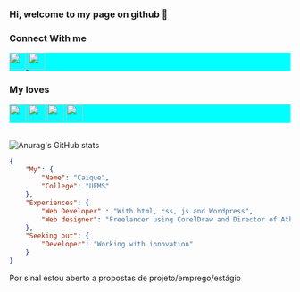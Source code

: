### Hi, welcome to my page on github 👋 ###

<!--
**CaiqueRamos/CaiqueRamos** is a ✨ _special_ ✨ repository because its `README.md` (this file) appears on your GitHub profile.
-->

### Connect With me ###

<div style="background-color: aqua;">
    <a href="https://www.linkedin.com/in/caique-ramos-601782176/">
        <img src="https://cdn.jsdelivr.net/gh/devicons/devicon/icons/linkedin/linkedin-original.svg" alt="" height="30px">
    </a>
    <a href="https://www.instagram.com/caiquee_ramos/">
        <img src="https://image.flaticon.com/icons/png/512/2111/2111463.png" alt="" height="30px">
    </a>
</div>

### My loves ###

<div style="background-color: aqua; color: azure;">
    <img src="https://cdn.jsdelivr.net/gh/devicons/devicon/icons/react/react-original.svg" alt="" height="30px">
    <img src="https://cdn.jsdelivr.net/gh/devicons/devicon/icons/nodejs/nodejs-original.svg" alt="" height="30px">
    <img src="https://cdn.jsdelivr.net/gh/devicons/devicon/icons/javascript/javascript-plain.svg" alt="" height="30px">
    <img src="https://cdn.jsdelivr.net/gh/devicons/devicon@v2.13.0/devicon.min.css" alt="" height="30px">
</div>
<br/>

![Anurag's GitHub stats](https://github-readme-stats.vercel.app/api?username=CaiqueRamos&show_icons=true&theme=radical)

```json
{
    "My": {
        "Name": "Caique",
        "College": "UFMS"
    },
    "Experiences": {
        "Web Developer" : "With html, css, js and Wordpress",
        "Web designer": "Freelancer using CorelDraw and Director of Athletic Computing at ufms"
    },
    "Seeking out": {
        "Developer": "Working with innovation"
    }
}
```

Por sinal estou aberto a propostas de projeto/emprego/estágio

